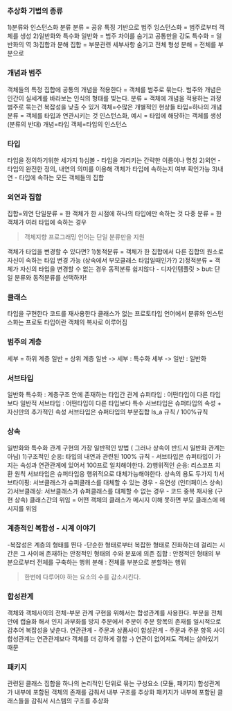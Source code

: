 ### 추상화 기법의 종류

1)분류와 인스턴스화 분류
분류 = 공유 특징 기반으로 범주
잉스턴스화 = 범주로부터 객체를 생성
2)일반화와 특수화
일반화 = 범주 차이를 숨기고 공통만을 강도
특수화 = 일반화의 역
3)집합과 분해
집합 = 부분관련 세부사항 숨기고 전체 형성
분해 = 전체를 부분으로

### 개념과 범주

객체들의 특정 집합에 공통의 개념을 적용한다 = 객체를 범주로 묶는다.
범주와 개념은 인간이 실세계를 바라보는 인식의 형태를 빚는다.
분류 = 객체에 개념을 적용하는 과정
범주로 묶는건 복잡성을 낮출 수 있거
객체=수많은 개별적인 현상들
타입=하나의 개념
분류 = 객체를 타입과 연관시키는 것
인스턴스화, 예시 = 타입에 해당하는 객체를 생성 (분류의 반대)
개념=타입
객체=타입의 인스턴스

### 타입

타입을 정의하기위한 세가지
1)심볼 - 타입을 가리키는 간략한 이름이나 명칭
2)외연 - 타입의 완전한 정의, 내연의 의미를 이용해 객체가 타입에 속하는지 여부 확인가능
3)내연 - 타입에 속하는 모든 객체들의 집합

### 외연과 집합

집합=외연
단일분류 = 한 객체가 한 시점에 하나의 타입에만 속하는 것
다중 분류 = 한 객체가 여러 타입에 속하는 경우

> 객체지향 프로그래밍 언어는 단일 분류만을 지원

객체가 타입을 변경할 수 있다면?
1)동적분류 = 객체가 한 집합에서 다른 집합의 원소로 자신이 속하는 타입 변경 가능 (상속에서 부모클래스 타입일때인가?)
2)정적분류 = 객체가 자신의 타입을 변경할 수 없는 경우
동적분류 쉽지않다 - 디자인템플릿 > but: 단일 분류와 동적분류를 선택하자! 

### 클래스

타입을 구현한다
코드를 재사용한다
클래스가 없는 프로토타입 언어에서 분류와 인스턴스화는 프로토 타입이란 객체의 복사로 이루어짐

### 범주의 계층

세부 = 하위 계층
일반 = 상위 계층
일반 -> 세부 : 특수화
세부 -> 일반 : 일반화

### 서브타입

일반화 특수화 : 계층구조 안에 존재하는 타입간 관계
슈퍼타입 : 어떤타입이 다른 타입보다 일반적
서브타입 : 어떤타입이 다른 타입보다 특수
서브타입은 슈퍼타입의 속성 + 자신만의 추가적인 속성
서브타입은 슈퍼타입의 부분집합 
Is_a 규칙 / 100%규칙

### 상속

일반화와 특수화 관계 구현의 가장 일반적인 방법
( 그러나 상속이 반드시 일반화 관계는 아님)
1)구조적인 순응: 타입의 내연과 관련된 100% 규칙 - 서브타입은 슈퍼타입이 가지는 속성과 연관관계에 있어서 100프로 일치해야한다.
2)행위적인 순응: 리스코프 치환 원칙
서브타입은 슈퍼타입응 행위적으로 대체가능해야한다.
상속의 용도 두가지
1)서브타이핑: 서브클래스가 슈퍼클래스를 대체할 수 있는 경우 - 유연성 (인터페이스 상속)
2)서브클래싱: 서브클래스가 슈퍼클래스를 대체할 수 없는 경우 - 코드 중복 재사용 (구현 상속)
클래스간의 위임 = 어떤 객체의 클래스가 메시지 이해 못하면 부모 클래스에 메시지를 위임

### 계층적인 복합성 - 시계 이야기

-복잡성은 계층의 형태를 띈다
-단순한 형태로부터 복잡한 형태로 진화하는데 걸리는 시간은 그 사이애 존재하는 안정적인 형태의 수와 분포에 의존
집합 : 안정적인 형태의 부분으로부터 전체를 구축하는 행위
분해 : 전체를 부분으로 분할하는 행위

> 한번에 다루어야 하는 요소의 수를 감소시킨다.

### 합성관계

객체와 객체사이의 전체-부분 관계 구현을 위해서는 합성관계를 사용한다.
부분을 전체안에 캡슐화 해서 인지 과부화를 방지
주문에서 주문이 주문 항목의 존재를 일시적으로 감추어 복잡성을 낮춘다.
연관관계 - 주문과 상품사이
합성관계 - 주문과 주문 항목 사이
합성관계는 연관관계보다 객체를 더 강하게 결합
-) 연관이 없어져도 객체는 살아있기 때문

### 패키지

관련된 클래스 집합을 하나의 논리적인 단위로 묶는 구성요소 (모듈, 패키지)
합성관계가 내부에 포함된 객체의 존재를 감춰서 내부 구조를 추상화
패키지가 내부에 포함된 클래스들을 감춰서 시스템의 구조를 추상화
